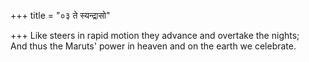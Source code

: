 +++
title = "०३ ते स्यन्द्रासो"

+++
Like steers in rapid motion they advance and overtake the nights;  
     And thus the Maruts' power in heaven and on the earth we celebrate.
